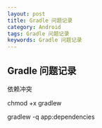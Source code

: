 ```yaml
---
layout: post
title: Gradle 问题记录
category: Android
tags: Gradle 问题记录
keywords: Gradle 问题记录
---
```



## Gradle 问题记录
 
依赖冲突

chmod +x gradlew

gradlew -q app:dependencies
















